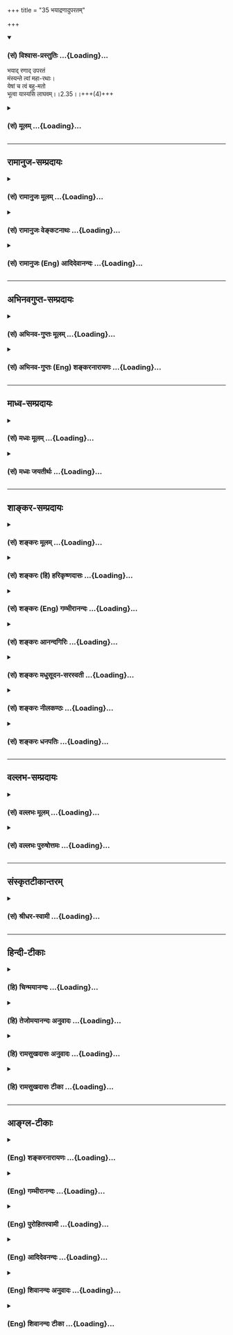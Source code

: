 +++
title = "35 भयाद्रणादुपरतम्"

+++
<div class="js_include" newlevelforh1="3" title="(सं) विश्वास-प्रस्तुतिः" unfilled url="/purANam_vaiShNavam/mahAbhAratam/06-bhIShma-parva/03-bhagavad-gItA-parva/saMskRtam/vishvAsa-prastutiH/02_sAnkhya-yogaH_sarva-/35_bhayAdraNAduparat.md">
<details open><summary><h3>(सं) विश्वास-प्रस्तुतिः ...{Loading}...</h3></summary>

भयाद् रणाद् उपरतं  
मंस्यन्ते त्वां महा-रथाः।  
येषां च त्वं बहु-मतो  
भूत्वा यास्यसि लाघवम्।।2.35।।+++(4)+++
</details>
</div>
<div class="js_include collapsed" newlevelforh1="3" title="(सं) मूलम्" unfilled url="/purANam_vaiShNavam/mahAbhAratam/06-bhIShma-parva/03-bhagavad-gItA-parva/saMskRtam/mUlam/02_sAnkhya-yogaH_sarva-/35_bhayAdraNAduparat.md">
<details><summary><h3>(सं) मूलम् ...{Loading}...</h3></summary>

भयाद्रणादुपरतं मंस्यन्ते त्वां महारथाः।  
येषां च त्वं बहुमतो भूत्वा यास्यसि लाघवम्।।2.35।।
</details>
</div>


_________________
## रामानुज-सम्प्रदायः
<div class="js_include collapsed" newlevelforh1="3" title="(सं) रामानुजः मूलम्" unfilled url="/purANam_vaiShNavam/mahAbhAratam/06-bhIShma-parva/03-bhagavad-gItA-parva/saMskRtam/rAmAnujaH/mUlam/02_sAnkhya-yogaH_sarva-/35_bhayAdraNAduparat.md">
<details><summary><h3>(सं) रामानुजः मूलम् ...{Loading}...</h3></summary>

।।2.35।।**येषां** कर्णदुर्योधनादीनां महारथानाम् इतः पूर्वं **त्वं**
शूरो वैरी इति **बहुमतो भूत्वा** इदानीं युद्धे समुपस्थिते
निवृत्तव्यापारतया **लाघवं** सुग्रहतां **यास्यसि।** ते **महारथाः
त्वां भयाद्** युद्धाद् **उपरतं मंस्यन्ते।** शूराणां हि वैरिणां
शत्रुभयाद् ऋते बन्धुस्नेहादिना युद्धाद् उपरतिः न उपपद्यते।  
किं च  

</details>
</div>
<div class="js_include collapsed" newlevelforh1="3" title="(सं) रामानुजः वेङ्कटनाथः" unfilled url="/purANam_vaiShNavam/mahAbhAratam/06-bhIShma-parva/03-bhagavad-gItA-parva/saMskRtam/rAmAnujaH/venkaTanAthaH/02_sAnkhya-yogaH_sarva-/35_bhayAdraNAduparat.md">
<details><summary><h3>(सं) रामानुजः वेङ्कटनाथः ...{Loading}...</h3></summary>

  
  
।।2.35।। एवं धर्माधर्मभ्रमो निवारितः। अथास्थानस्नेहः क्षिप्यतेभयात्
इत्यादिना। बन्धुस्नेहादित्यादि। शूरस्य सतः स्नेहकारुण्याभ्यां निवृत्तस्य
मे कीर्तिरेव स्यादिति भावः। येषामित्यतिप्रसिद्धपरामर्शात्
कर्णदुर्योधनादीनामित्युक्तम्। तेनापकारवर्गं स्मारयति। यद्यपि भीष्मादयो
याथार्थ्यं जानीयुः तथापि कर्णादयो न तथेति भावः। भूत्वा इत्यस्य
यास्यसीत्युत्तरक्रियैकरस्येनस्नात्वा होष्यामि इत्यादिष्विव क्रियापेक्षया
पूर्वेणापि भविष्यता कालेन सम्बन्धभ्रमव्युदासायोक्तंपूर्वमिति।
बहुभिर्गुणैर्बहुत्वेन मतो हि बहुमत इत्यभिप्रायेणाह शूरो वैरीति। यदि
शूरस्त्वं प्रागपि निर्वैरः यदि च वैरी त्वं शौर्यरहितः तदा महारथा न त्वां
गणयेयुरिति भावः। तत्क्षणावधि वैरानुवृत्तिसूचनायोक्तंइदानीमिति। लाघवफलं
सुग्रहतालाघवशब्देनोपचरिता। सुग्रहत्वं चात्र सुग्रहत्वाभिमानविषयत्वम्
बन्धुस्नेहादित्याद्युक्तां शङ्कां निराकरोतिशूराणां हीति। यदि
शूरत्ववैरित्वयोरन्यतरन्न स्यात् तदो युज्येताप्यन्यथा सिद्धिरिति भावः।  
  
  
  

</details>
</div>
<div class="js_include collapsed" newlevelforh1="3" title="(सं) रामानुजः (Eng) आदिदेवानन्दः" unfilled url="/purANam_vaiShNavam/mahAbhAratam/06-bhIShma-parva/03-bhagavad-gItA-parva/saMskRtam/rAmAnujaH/english/AdidevAnandaH/02_sAnkhya-yogaH_sarva-/35_bhayAdraNAduparat.md">
<details><summary><h3>(सं) रामानुजः (Eng) आदिदेवानन्दः ...{Loading}...</h3></summary>

2.35 Great warriors like Karna, Duryodhana, etc., hitherto held you in
high esteem as a heroic enemy. Now by refraining from battle when it has
begun, you will appear to them as despicable and easily defeatable.
These great warriors will think of you as withdrawing from battle out of
fear. Because turning away from battle does not happen in the case of
brave enemies through affection etc., for relatives. It can happen only
through fear of enemies. Moreover

</details>
</div>


_________________
## अभिनवगुप्त-सम्प्रदायः
<div class="js_include collapsed" newlevelforh1="3" title="(सं) अभिनव-गुप्तः मूलम्" unfilled url="/purANam_vaiShNavam/mahAbhAratam/06-bhIShma-parva/03-bhagavad-gItA-parva/saMskRtam/abhinava-guptaH/mUlam/02_sAnkhya-yogaH_sarva-/35_bhayAdraNAduparat.md">
<details><summary><h3>(सं) अभिनव-गुप्तः मूलम् ...{Loading}...</h3></summary>

।।2.34 2.38।। यद्भयाच्च भवान् युद्धात् निवर्तते +++(K निवर्तेत)+++ तदेव
शतशाखमुपनिपतिष्यति भवत इत्याह  
अथ चेत्यादि। श्लोकपञ्चकमिदम् अभ्युपगम्यवादरूपमुच्यते +++(N उपगम्य)+++ यदि
लौकिकेन व्यवहारेणास्ते भवान् तथाप्यवश्यानुष्ठेयमेतत्।  

</details>
</div>
<div class="js_include collapsed" newlevelforh1="3" title="(सं) अभिनव-गुप्तः (Eng) शङ्करनारायणः" unfilled url="/purANam_vaiShNavam/mahAbhAratam/06-bhIShma-parva/03-bhagavad-gItA-parva/saMskRtam/abhinava-guptaH/english/shankaranArAyaNaH/02_sAnkhya-yogaH_sarva-/35_bhayAdraNAduparat.md">
<details><summary><h3>(सं) अभिनव-गुप्तः (Eng) शङ्करनारायणः ...{Loading}...</h3></summary>

2.35 See Comment under 2.37

</details>
</div>


_________________
## माध्व-सम्प्रदायः
<div class="js_include collapsed" newlevelforh1="3" title="(सं) मध्वः मूलम्" unfilled url="/purANam_vaiShNavam/mahAbhAratam/06-bhIShma-parva/03-bhagavad-gItA-parva/saMskRtam/madhvaH/mUlam/02_sAnkhya-yogaH_sarva-/35_bhayAdraNAduparat.md">
<details><summary><h3>(सं) मध्वः मूलम् ...{Loading}...</h3></summary>

।।2.35।। Sri Madhvacharya did not comment on this sloka.  
  

</details>
</div>
<div class="js_include collapsed" newlevelforh1="3" title="(सं) मध्वः जयतीर्थः" unfilled url="/purANam_vaiShNavam/mahAbhAratam/06-bhIShma-parva/03-bhagavad-gItA-parva/saMskRtam/madhvaH/jayatIrthaH/02_sAnkhya-yogaH_sarva-/35_bhayAdraNAduparat.md">
<details><summary><h3>(सं) मध्वः जयतीर्थः ...{Loading}...</h3></summary>

।।2.35।। Sri Jayatirtha did not comment on this sloka.  
  

</details>
</div>


_________________
## शाङ्कर-सम्प्रदायः
<div class="js_include collapsed" newlevelforh1="3" title="(सं) शङ्करः मूलम्" unfilled url="/purANam_vaiShNavam/mahAbhAratam/06-bhIShma-parva/03-bhagavad-gItA-parva/saMskRtam/shankaraH/mUlam/02_sAnkhya-yogaH_sarva-/35_bhayAdraNAduparat.md">
<details><summary><h3>(सं) शङ्करः मूलम् ...{Loading}...</h3></summary>

।।2.35।।  
  
**भयात्** कर्णादिभ्यः **रणात्** युद्धात् **उपरतं** निवृत्तं
**मंस्यन्ते** चिन्तयिष्यन्ति न कृपयेति **त्वां महारथाः**
दुर्योधनप्रभृतयः। **येषां च त्वं** दुर्योधनादीनां **बहुमतो** बहुभिः
गुणैः युक्तः इत्येवं मतः बहुमतः **भूत्वा** पुनः **यास्यसि लाघवं**
लघुभावम्।।  
किञ्च  
  

</details>
</div>
<div class="js_include collapsed" newlevelforh1="3" title="(सं) शङ्करः (हि) हरिकृष्णदासः" unfilled url="/purANam_vaiShNavam/mahAbhAratam/06-bhIShma-parva/03-bhagavad-gItA-parva/saMskRtam/shankaraH/hindI/harikRShNadAsaH/02_sAnkhya-yogaH_sarva-/35_bhayAdraNAduparat.md">
<details><summary><h3>(सं) शङ्करः (हि) हरिकृष्णदासः ...{Loading}...</h3></summary>

।।2.35।। तथा  
  
जिन दुर्योधनादिके मतमें तू पहले बहुमत अर्थात् बहुत गुणोंसे युक्त माना
जाकर अब लघुताको प्राप्त होगा वे दुर्योधन आदि महारथीगण तुझे कर्णादिके
भयसे ही युद्धसे निवृत्त हुआ मानेंगे दया करके हट गया है ऐसा नहीं।  
  
  
  

</details>
</div>
<div class="js_include collapsed" newlevelforh1="3" title="(सं) शङ्करः (Eng) गम्भीरानन्दः" unfilled url="/purANam_vaiShNavam/mahAbhAratam/06-bhIShma-parva/03-bhagavad-gItA-parva/saMskRtam/shankaraH/english/gambhIrAnandaH/02_sAnkhya-yogaH_sarva-/35_bhayAdraNAduparat.md">
<details><summary><h3>(सं) शङ्करः (Eng) गम्भीरानन्दः ...{Loading}...</h3></summary>

2.35 Moreover, maharathah, the great chariot-riders, Duryodhana and
others; mamsyante, will think; tvam, of you; as uparatam, having
desisted; ranat, from the fight; not out of compassion, but bhayat, out
of fear of Karna and others; ca, and ; yasyasi laghavam, you will again
fall into disgrace before them, before Duryodhana and others; yesam, to
whom; tvam, you; bahumato bhutva, had been estimable as endowed with
many alities.

</details>
</div>
<div class="js_include collapsed" newlevelforh1="3" title="(सं) शङ्करः आनन्दगिरिः" unfilled url="/purANam_vaiShNavam/mahAbhAratam/06-bhIShma-parva/03-bhagavad-gItA-parva/saMskRtam/shankaraH/AnandagiriH/02_sAnkhya-yogaH_sarva-/35_bhayAdraNAduparat.md">
<details><summary><h3>(सं) शङ्करः आनन्दगिरिः ...{Loading}...</h3></summary>

।।2.35।। इतश्च त्वचा युद्धं कर्तव्यमित्याह **किञ्चेति।** प्राणिषु कृपया
नाहं युद्धं करिष्यामीत्याशङ्क्याह **भयादिति।** महारथानेव विशिनष्टि
**येषां चेति।** दुर्योधनादिभिस्तवोपहास्यतानिरसनाय संग्रामे
प्रवृत्तिरवश्यंभाविनीत्यर्थः।  

</details>
</div>
<div class="js_include collapsed" newlevelforh1="3" title="(सं) शङ्करः मधुसूदन-सरस्वती" unfilled url="/purANam_vaiShNavam/mahAbhAratam/06-bhIShma-parva/03-bhagavad-gItA-parva/saMskRtam/shankaraH/madhusUdana-sarasvatI/02_sAnkhya-yogaH_sarva-/35_bhayAdraNAduparat.md">
<details><summary><h3>(सं) शङ्करः मधुसूदन-सरस्वती ...{Loading}...</h3></summary>

।।2.35।। ननूदासीना मां निन्दन्तु नाम भीष्मद्रोणादयस्तु महारथाः
कारुणिकत्वेन स्तोष्यन्ति मामित्यत आह कर्णादिभ्यो भयाद्युद्धान्निवृत्तं न
कृपयेति त्वां मंस्यन्ते भीष्मद्रोणदुर्योधनादयो महारथाः। ननु ते मां
बहुमन्यमानाः कथं भीतं मंस्यन्त इत्यत आह येषामेव भीष्मादीनां त्वं बहुमतो
बहुभिर्गुणैर्युक्तोऽयमर्जुन इत्येवं मतस्त एव त्वां महारथा भयादुपरतं
मंस्यन्त इत्यन्वयः। अतो भूत्वा युद्धादुपरत इति शेषः। लाघवमनादरविषयत्वं
यास्यसि प्राप्स्यसि। सर्वेषामिति शेषः। येषामेव त्वं  
  
प्राग्बहुमतोऽभूस्तेषामेव तादृशो भूत्वा लाघवं यास्यसीति वा।  

</details>
</div>
<div class="js_include collapsed" newlevelforh1="3" title="(सं) शङ्करः नीलकण्ठः" unfilled url="/purANam_vaiShNavam/mahAbhAratam/06-bhIShma-parva/03-bhagavad-gItA-parva/saMskRtam/shankaraH/nIlakaNThaH/02_sAnkhya-yogaH_sarva-/35_bhayAdraNAduparat.md">
<details><summary><h3>(सं) शङ्करः नीलकण्ठः ...{Loading}...</h3></summary>

।।2.35।। अकीर्तिमेवाह **भयादिति।** त्वं बहुमतो भूत्वा स्वत एव
अतिश्लाघ्यवृत्तः सन् लाघवं लघुभावं कातर्याख्यं येषां पुरतो यास्यसि ते
महारथास्त्वां भयाद्रणादुपरतं मंस्यन्त इति योजना।  

</details>
</div>
<div class="js_include collapsed" newlevelforh1="3" title="(सं) शङ्करः धनपतिः" unfilled url="/purANam_vaiShNavam/mahAbhAratam/06-bhIShma-parva/03-bhagavad-gItA-parva/saMskRtam/shankaraH/dhanapatiH/02_sAnkhya-yogaH_sarva-/35_bhayAdraNAduparat.md">
<details><summary><h3>(सं) शङ्करः धनपतिः ...{Loading}...</h3></summary>

।।2.35।। न केवलमितरभूतान्येवाकीर्ति कथयिष्यन्ति किंतु महारथा अपीत्याह
**भयादीति।** कर्णादिभयाद्युद्धान्निवृत्तं न कृपयेति चिन्तयिष्यन्ति।
बहुमतो बहुभिर्गुणैर्मतो भूत्वा लघुतां यास्यसि।  

</details>
</div>


_________________
## वल्लभ-सम्प्रदायः
<div class="js_include collapsed" newlevelforh1="3" title="(सं) वल्लभः मूलम्" unfilled url="/purANam_vaiShNavam/mahAbhAratam/06-bhIShma-parva/03-bhagavad-gItA-parva/saMskRtam/vallabhaH/mUlam/02_sAnkhya-yogaH_sarva-/35_bhayAdraNAduparat.md">
<details><summary><h3>(सं) वल्लभः मूलम् ...{Loading}...</h3></summary>

।।2.35।। यद्यपि त्वं स्वबन्धुहिंसादोषभिया न युद्धमङ्गीकरोषि तथाप्येते तु
नैवं जानन्तीत्याह भयात् रणादुपरतमिति। महारथा एते एवमजानन्तस्त्वां
मरणभयाद्रणादुपरतं मंस्यते एवं च लाघवं प्राप्स्यसि।  

</details>
</div>
<div class="js_include collapsed" newlevelforh1="3" title="(सं) वल्लभः पुरुषोत्तमः" unfilled url="/purANam_vaiShNavam/mahAbhAratam/06-bhIShma-parva/03-bhagavad-gItA-parva/saMskRtam/vallabhaH/puruShottamaH/02_sAnkhya-yogaH_sarva-/35_bhayAdraNAduparat.md">
<details><summary><h3>(सं) वल्लभः पुरुषोत्तमः ...{Loading}...</h3></summary>

  
  
।।2.35।। ननु पूर्वं ये दृष्टमत्पौरुषास्ते तु न तथा कथयिष्यन्ति
किन्त्वज्ञा एव तेषां कथनेऽपि किं स्यादित्यत आह भयादिति। ये महारथास्ते
त्वां रणाद्भयादुपरतं निवृत्तं मंस्यन्ते। ननु मम भयाभावात्तेषां माननेऽपि
किं भविष्यतीत्यत आह येषां च त्वमिति सार्द्धेन। त्वं येषां बहुमतः
सम्भावितगुण आसीस्तादृशो भूत्वा लाघवं यास्यसि।  
  
  
  

</details>
</div>


_________________
## संस्कृतटीकान्तरम्
<div class="js_include collapsed" newlevelforh1="3" title="(सं) श्रीधर-स्वामी" unfilled url="/purANam_vaiShNavam/mahAbhAratam/06-bhIShma-parva/03-bhagavad-gItA-parva/saMskRtam/shrIdhara-svAmI/02_sAnkhya-yogaH_sarva-/35_bhayAdraNAduparat.md">
<details><summary><h3>(सं) श्रीधर-स्वामी ...{Loading}...</h3></summary>

।।2.35।। किंच **भयादिति।** येषां बहुगुणत्वेन त्वं पूर्वं संमतोऽभूस्त एव
भयेन संग्रामात्त्वां निवृत्तं मन्येरन् ततश्च पूर्वं बहुमतो भूत्वा लाघवं
यास्यसि।  

</details>
</div>


_________________
## हिन्दी-टीकाः
<div class="js_include collapsed" newlevelforh1="3" title="(हि) चिन्मयानन्दः" unfilled url="/purANam_vaiShNavam/mahAbhAratam/06-bhIShma-parva/03-bhagavad-gItA-parva/hindI/chinmayAnandaH/02_sAnkhya-yogaH_sarva-/35_bhayAdraNAduparat.md">
<details><summary><h3>(हि) चिन्मयानन्दः ...{Loading}...</h3></summary>

।।2.35।। भावी इतिहास में तो तुम्हारी अपकीर्ति बनी रहेगी ही परन्तु
वर्तमान में भी शत्रु पक्ष के ये महारथी तुम्हारा उपहास करेंगे। इस
भ्रातृहन्ता युद्ध से तुम्हें जो दुख है उसे न समझकर वे तो यही मानेंगे कि
तुमने भय और कायरता के कारण युद्ध से पलायन किया है। इस प्रकार का
अनादरपूर्ण कायरता का आरोप कोई भी वीर पुरुष सहन नहीं कर सकता विशेषरूप से
जब अपने ही तुल्य बल के शत्रुओं द्वारा वह किया गया हो। और  

</details>
</div>
<div class="js_include collapsed" newlevelforh1="3" title="(हि) तेजोमयानन्दः अनुवादः" unfilled url="/purANam_vaiShNavam/mahAbhAratam/06-bhIShma-parva/03-bhagavad-gItA-parva/hindI/tejomayAnandaH/anuvAdaH/02_sAnkhya-yogaH_sarva-/35_bhayAdraNAduparat.md">
<details><summary><h3>(हि) तेजोमयानन्दः अनुवादः ...{Loading}...</h3></summary>

।।2.35।। और जिनके लिए तुम बहुत माननीय हो उनके लिए अब तुम तुच्छता को
प्राप्त होओगे, वे महारथी लोग तुम्हें भय के कारण युद्ध से निवृत्त हुआ
मानेंगे।।

</details>
</div>
<div class="js_include collapsed" newlevelforh1="3" title="(हि) रामसुखदासः अनुवादः" unfilled url="/purANam_vaiShNavam/mahAbhAratam/06-bhIShma-parva/03-bhagavad-gItA-parva/hindI/rAmasukhadAsaH/anuvAdaH/02_sAnkhya-yogaH_sarva-/35_bhayAdraNAduparat.md">
<details><summary><h3>(हि) रामसुखदासः अनुवादः ...{Loading}...</h3></summary>

।।2.35।। महारथीलोग तुझे भयके कारण युद्धसे उपरत (हटा) हुआ मानेंगे। जिनकी
धारणामें तू बहुमान्य हो चुका है, उनकी दृष्टिमें तू लघुताको प्राप्त हो
जायगा।

</details>
</div>
<div class="js_include collapsed" newlevelforh1="3" title="(हि) रामसुखदासः टीका" unfilled url="/purANam_vaiShNavam/mahAbhAratam/06-bhIShma-parva/03-bhagavad-gItA-parva/hindI/rAmasukhadAsaH/TIkA/02_sAnkhya-yogaH_sarva-/35_bhayAdraNAduparat.md">
<details><summary><h3>(हि) रामसुखदासः टीका ...{Loading}...</h3></summary>

2.35।।***व्याख्या-- 'भयाद्रणादुपरतं मंस्यन्ते त्वां महारथाः'--***तू
ऐसा समझता है कि मैं तो केवल अपना कल्याण करनेके लिये युद्धसे उपरत हुआ
हूँ; परन्तु अगर ऐसी ही बात होती और युद्धको तू पाप समझता, तो पहले ही
एकान्तमें रहकर भजन-स्मरण करता और तेरी युद्धके लिये प्रवृत्ति भी नहीं
होती। परन्तु तू एकान्तमें न रहकर युद्धमें प्रवृत्त हुआ है। अब अगर तू
युद्धसे निवृत्त होगा तो बड़े-बड़े महारथीलोग ऐसा ही मानेंगे कि युद्धमें
मारे जानेके भयसे ही अर्जुन युद्धसे निवृत्त हुआ है। अगर वह धर्मका विचार
करता तो युद्धसे निवृत्त नहीं होता; क्योंकि युद्ध करना क्षत्रियका धर्म
है। अतः वह मरनेके भयसे ही युद्धसे निवृत्त हो रहा है।  
 **'येषाँ च त्वं बहुमतो भूत्वा यास्यसि लाघवम्'--**भीष्म, द्रोणाचार्य,
कृपाचार्य, शल्य आदि जो बड़े-बड़े महारथी है, उनकी दृष्टिमें तू बहुमान्य
हो चुका है अर्थात् उनके मनमें यह एक विश्वास है कि युद्ध करनेमें नामी
शूरवीर तो अर्जुन ही है। वह युद्धमें अनेक दैत्यों, देवताओं, गन्धर्वों
आदिको हरा चुका है। अगर अब तू युद्धसे निवृत्त हो जायगा, तो उन महारथियोंके
सामने तू लधुता-(तुच्छता-) को प्राप्त हो जायगा अर्थात् उनकी दृष्टिमें तू
गिर जायगा।

</details>
</div>


_________________
## आङ्ग्ल-टीकाः
<div class="js_include collapsed" newlevelforh1="3" title="(Eng) शङ्करनारायणः" unfilled url="/purANam_vaiShNavam/mahAbhAratam/06-bhIShma-parva/03-bhagavad-gItA-parva/english/shankaranArAyaNaH/02_sAnkhya-yogaH_sarva-/35_bhayAdraNAduparat.md">
<details><summary><h3>(Eng) शङ्करनारायणः ...{Loading}...</h3></summary>

2.35. The mighty charioteers will think of you as having withdrawn from
the battle out of fear : having been highly regarded by these men, you
shall be viewed lightly.

</details>
</div>
<div class="js_include collapsed" newlevelforh1="3" title="(Eng) गम्भीरानन्दः" unfilled url="/purANam_vaiShNavam/mahAbhAratam/06-bhIShma-parva/03-bhagavad-gItA-parva/english/gambhIrAnandaH/02_sAnkhya-yogaH_sarva-/35_bhayAdraNAduparat.md">
<details><summary><h3>(Eng) गम्भीरानन्दः ...{Loading}...</h3></summary>

2.35 The great chariot-riders will think of you as having desisted from
the fight out of fear; and you will into disgrace before them to whom
you had been estimable.

</details>
</div>
<div class="js_include collapsed" newlevelforh1="3" title="(Eng) पुरोहितस्वामी" unfilled url="/purANam_vaiShNavam/mahAbhAratam/06-bhIShma-parva/03-bhagavad-gItA-parva/english/purohitasvAmI/02_sAnkhya-yogaH_sarva-/35_bhayAdraNAduparat.md">
<details><summary><h3>(Eng) पुरोहितस्वामी ...{Loading}...</h3></summary>

2.35 Great generals will think that thou hast fled from the battlefield
through cowardice; though once honoured thou wilt seem despicable.

</details>
</div>
<div class="js_include collapsed" newlevelforh1="3" title="(Eng) आदिदेवनन्दः" unfilled url="/purANam_vaiShNavam/mahAbhAratam/06-bhIShma-parva/03-bhagavad-gItA-parva/english/AdidevanandaH/02_sAnkhya-yogaH_sarva-/35_bhayAdraNAduparat.md">
<details><summary><h3>(Eng) आदिदेवनन्दः ...{Loading}...</h3></summary>

2.35 The great warriors will think that you have fled from battle in
fear. These men who held you in high esteem will speak lightly of you
now.

</details>
</div>
<div class="js_include collapsed" newlevelforh1="3" title="(Eng) शिवानन्दः अनुवादः" unfilled url="/purANam_vaiShNavam/mahAbhAratam/06-bhIShma-parva/03-bhagavad-gItA-parva/english/shivAnandaH/anuvAdaH/02_sAnkhya-yogaH_sarva-/35_bhayAdraNAduparat.md">
<details><summary><h3>(Eng) शिवानन्दः अनुवादः ...{Loading}...</h3></summary>

2.35 The great car-warriors will think that thou hast withdrawn from the
battle through fear; and thou wilt be lightly held by them who have
thought much of thee.

</details>
</div>
<div class="js_include collapsed" newlevelforh1="3" title="(Eng) शिवानन्दः टीका" unfilled url="/purANam_vaiShNavam/mahAbhAratam/06-bhIShma-parva/03-bhagavad-gItA-parva/english/shivAnandaH/TIkA/02_sAnkhya-yogaH_sarva-/35_bhayAdraNAduparat.md">
<details><summary><h3>(Eng) शिवानन्दः टीका ...{Loading}...</h3></summary>

2.35 भयात् from fear; रणात् from the battle; उपरतम् withdrawn; मंस्यन्ते
will think; त्वाम् thee; महारथाः the great carwarriors; येषाम् of whom;
च and; त्वम् thou; बहुमतः much thought of; भूत्वा having been; यास्यसि
will receive; लाघवम् lightness.Commentary Duryodhana and others will
certainly think that you have fled from the battle from fear of Karna
and others; but not through compassion and reverence for elders and
teachers. Duryodhana and others who have shown great esteem to you on
account of your chivalry; bravery and other noble alities; will think
very lightly of you and treat you with contempt.

</details>
</div>
